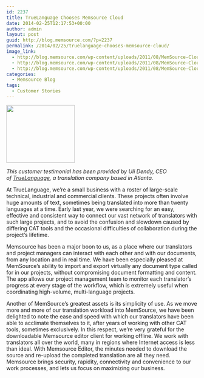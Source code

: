```yaml
---
id: 2237
title: TrueLanguage Chooses Memsource Cloud
date: 2014-02-25T12:17:53+00:00
author: admin
layout: post
guid: http://blog.memsource.com/?p=2237
permalink: /2014/02/25/truelanguage-chooses-memsource-cloud/
image_link:
  - http://blog.memsource.com/wp-content/uploads/2011/08/MemSource-Cloud.png
  - http://blog.memsource.com/wp-content/uploads/2011/08/MemSource-Cloud.png
  - http://blog.memsource.com/wp-content/uploads/2011/08/MemSource-Cloud.png
categories:
  - Memsource Blog
tags:
  - Customer Stories
---
```

[<img class="  wp-image-2239 alignleft" title="TL_Logo" src="/wp-content/uploads/2014/02/TL_Logo-300x253.jpg" alt="" width="180" height="152" />](http://www.truelanguage.com/)

_This customer testimonial has been provided by Uli Dendy, CEO of [TrueLanguage](http://www.truelanguage.com/), a translation company based in Atlanta._

At TrueLanguage, we’re a small business with a roster of large-scale technical, industrial and commercial clients. These projects often involve huge amounts of text, sometimes being translated into more than twenty languages at a time. Early last year, we were searching for an easy, effective and consistent way to connect our vast network of translators with such large projects, and to avoid the confusion and slowdown caused by differing CAT tools and the occasional difficulties of collaboration during the project’s lifetime.<!--more-->

Memsource has been a major boon to us, as a place where our translators and project managers can interact with each other and with our documents, from any location and in real time. We have been especially pleased at MemSource’s ability to import and export virtually any document type called for in our projects, without compromising document formatting and content. The app allows our project management team to monitor each translator’s progress at every stage of the workflow, which is extremely useful when coordinating high-volume, multi-language projects.

Another of MemSource’s greatest assets is its simplicity of use. As we move more and more of our translation workload into MemSource, we have been delighted to note the ease and speed with which our translators have been able to acclimate themselves to it, after years of working with other CAT tools, sometimes exclusively. In this respect, we’re very grateful for the downloadable Memsource editor client for working offline. We work with translators all over the world, many in regions where Internet access is less than ideal. With Memsource Editor, the minutes needed to download the source and re-upload the completed translation are all they need. Memsource brings security, rapidity, connectivity and convenience to our work processes, and lets us focus on maximizing our business.